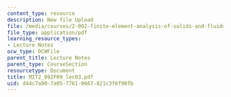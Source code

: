 ```yaml
---
content_type: resource
description: New file Upload
file: /media/courses/2-092-finite-element-analysis-of-solids-and-fluids-i-fall-2009/d44c7a907a0577610667821c3f6f98fb_MIT2_092F09_lec03.pdf
file_type: application/pdf
learning_resource_types:
- Lecture Notes
ocw_type: OCWFile
parent_title: Lecture Notes
parent_type: CourseSection
resourcetype: Document
title: MIT2_092F09_lec03.pdf
uid: d44c7a90-7a05-7761-0667-821c3f6f98fb
---
```

